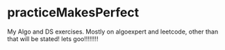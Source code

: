 # practiceMakesPerfect
My Algo and DS exercises.
Mostly on algoexpert and leetcode, other than that will be stated!
lets goo!!!!!!!!
